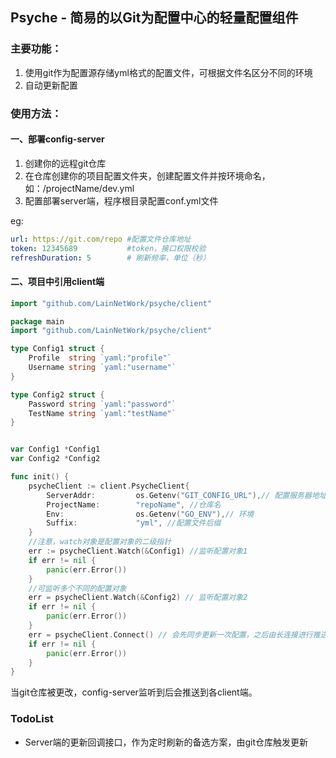 ## Psyche - 简易的以Git为配置中心的轻量配置组件

### 主要功能：

1. 使用git作为配置源存储yml格式的配置文件，可根据文件名区分不同的环境
2. 自动更新配置

### 使用方法：
#### 一、部署config-server
1. 创建你的远程git仓库
2. 在仓库创建你的项目配置文件夹，创建配置文件并按环境命名，如：/projectName/dev.yml
3. 配置部署server端，程序根目录配置conf.yml文件

eg:
```yaml
url: https://git.com/repo #配置文件仓库地址
token: 12345689           #token，接口权限校验
refreshDuration: 5        # 刷新频率，单位（秒）
```
#### 二、项目中引用client端

```go
import "github.com/LainNetWork/psyche/client"
```
```go
package main
import "github.com/LainNetWork/psyche/client"

type Config1 struct {
	Profile  string `yaml:"profile"`
	Username string `yaml:"username"`
}

type Config2 struct {
	Password string `yaml:"password"`
	TestName string `yaml:"testName"`
}


var Config1 *Config1
var Config2 *Config2

func init() {
	psycheClient := client.PsycheClient{
		ServerAddr:         os.Getenv("GIT_CONFIG_URL"),// 配置服务器地址
		ProjectName:        "repoName", //仓库名
		Env:                os.Getenv("GO_ENV"),// 环境
		Suffix:             "yml", //配置文件后缀
	}
	//注意，watch对象是配置对象的二级指针
	err := psycheClient.Watch(&Config1) //监听配置对象1
	if err != nil {
		panic(err.Error())
	}
	//可监听多个不同的配置对象
	err = psycheClient.Watch(&Config2) // 监听配置对象2
	if err != nil {
		panic(err.Error())
	}
	err = psycheClient.Connect() // 会先同步更新一次配置，之后由长连接进行推送
	if err != nil {
		panic(err.Error())
	}
}

```

当git仓库被更改，config-server监听到后会推送到各client端。

### TodoList

- Server端的更新回调接口，作为定时刷新的备选方案，由git仓库触发更新